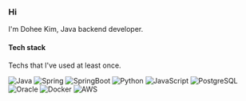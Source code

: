 <!--
**do5do/do5do** is a ✨ _special_ ✨ repository because its `README.md` (this file) appears on your GitHub profile.

Here are some ideas to get you started:

- 🔭 I’m currently working on ...
- 🌱 I’m currently learning ...
- 👯 I’m looking to collaborate on ...
- 🤔 I’m looking for help with ...
- 💬 Ask me about ...
- 📫 How to reach me: ...
- 😄 Pronouns: ...
- ⚡ Fun fact: ...
-->

### Hi
I'm Dohee Kim, Java backend developer.   
   
#### Tech stack
Techs that I've used at least once.   

<p>
  <img alt="Java" src="https://img.shields.io/badge/Java-007396?style=flat-square&logo=Java&logoColor=white"/>
  <img alt="Spring" src="https://img.shields.io/badge/Spring-6DB33F?style=for-the-badge&logo=Spring&logoColor=white">
  <img alt="SpringBoot" src="https://img.shields.io/badge/Springboot-#6DB33F?style=for-the-badge&logo=SpringBoot&logoColor=white">
  <img alt="Python" src="https://img.shields.io/badge/Python-3766AB?style=flat-square&logo=Python&logoColor=white"/>
  <img alt="JavaScript" src="https://img.shields.io/badge/javascript-F7DF1E?style=for-the-badge&logo=javascript&logoColor=black"/>
  <img alt="PostgreSQL" src="https://img.shields.io/badge/Postgresql-#4169E1?style=for-the-badge&logo=PostgreSQL&logoColor=white"/>
  <img alt="Oracle" src="https://img.shields.io/badge/oracle-F80000?style=for-the-badge&logo=oracle&logoColor=white"/>
  <img alt="Docker" src="https://img.shields.io/badge/Docker-46a2f1?style=flat-square&logo=docker&logoColor=white"/>
  <img alt="AWS" src="https://img.shields.io/badge/AWS-#232F3E?style=flat-square&logo=AmazonAWS&logoColor=white"/>
</p>
